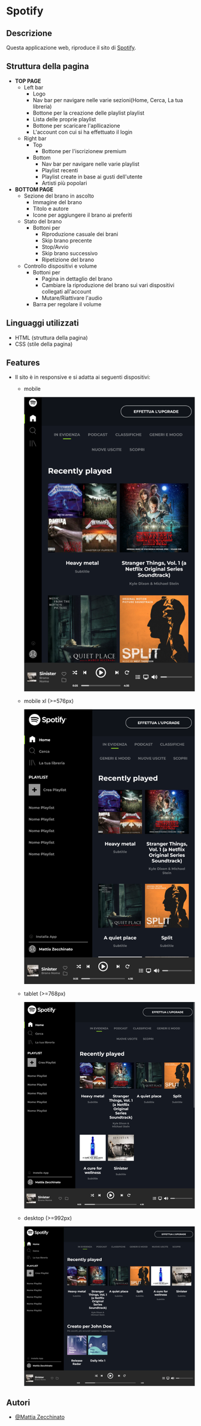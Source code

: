 # Spotify

## Descrizione

Questa applicazione web, riproduce il sito di [Spotify](https://open.spotify.com/).

## Struttura della pagina

- **TOP PAGE**
    - Left bar
        - Logo
        - Nav bar per navigare nelle varie sezioni(Home, Cerca, La tua libreria)
        - Bottone per la creazione delle playlist playlist
        - Lista delle proprie playlist
        - Bottone per scaricare l'apllicazione
        - L'account con cui si ha effettuato il login
    - Right bar
        - Top
            - Bottone per l'iscrizionew premium
        - Bottom
            - Nav bar per navigare nelle varie playlist
            - Playlist recenti
            - Playlist create in base ai gusti dell'utente
            - Artisti più popolari
- **BOTTOM PAGE**
    - Sezione del brano in ascolto
        - Immagine del brano
        - Titolo e autore
        - Icone per aggiungere il brano ai preferiti
    - Stato del brano
        - Bottoni per
            - Riproduzione casuale dei brani
            - Skip brano precente
            - Stop/Avvio
            - Skip brano successivo
            - Ripetizione del brano
    - Controllo dispositivi e volume
        - Bottoni per
            - Pagina in dettaglio del brano
            - Cambiare la riproduzione del brano sui vari dispositivi collegati all'account
            - Mutare/Riattivare l'audio
        - Barra per regolare il volume
    
## Linguaggi utilizzati

- HTML (struttura della pagina)
- CSS (stile della pagina)

## Features

- Il sito è in responsive e si adatta ai seguenti dispositivi:
    - mobile

      ![mobile size](readme-img/day3/mobile-size-day-3.png)
    - mobile xl (>=576px)
    
      ![mobile xl size](readme-img/day3/mobile-xl-size-day-3.png)
    - tablet (>=768px)
    
      ![tablet size](readme-img/day3/tablet-size-day-3.png)
    - desktop (>=992px)
    
      ![desktop size](readme-img//day3/desktop-size-day-3.png)


## Autori

- [@Mattia Zecchinato](https://www.github.com/MattiaZecchinato)
